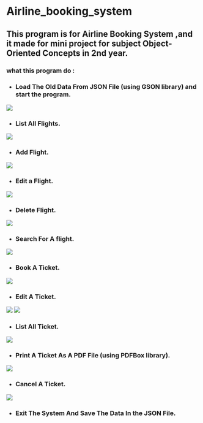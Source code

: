 # Airline_booking_system
## This program is for Airline Booking System ,and it made for mini project for subject Object-Oriented Concepts in 2nd year. 
### what this program do :
* ### Load The Old Data From JSON File (using GSON library) and start the program.
![](screenshots/main-menu.png)
* ### List All Flights.
![](screenshots/display-flights.png)
* ### Add Flight.
![](screenshots/add-a-flight.png)
* ### Edit a Flight.
![](screenshots/edit-flight.png)
* ### Delete Flight.
![](screenshots/delete-a-flight.png)
* ### Search For A flight.
![](screenshots/search-for-flight.png)
* ### Book A Ticket.
![](screenshots/book-a-ticket.png)
* ### Edit A Ticket.
![](screenshots/edit-ticket(1).png)
![](screenshots/edit-ticket(2).png)
* ### List All Ticket.
![](screenshots/display-tickets.png)
* ### Print A Ticket As A PDF File (using PDFBox library).
![](screenshots/print-ticket-as-PDF-file.png)
* ### Cancel A Ticket.
![](screenshots/cancel-ticket.png)
* ### Exit The System And Save The Data In the JSON File.
